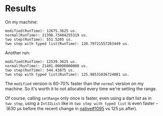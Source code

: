 # Results

On my machine:

```
modified(RunTime): 12675.3625 us.
normal(RunTime): 21398.73404255319 us.
two step(RunTime): 551.5205 us.
two step with typed list(RunTime): 128.79721557263449 us.
```

Another run:

```
modified(RunTime): 12539.3625 us.
normal(RunTime): 21401.00000000000 us.
two step(RunTime): 544.43875 us.
two step with typed list(RunTime): 125.98531036724081 us.
```

The `modified` version is 60-70% faster than the `normal` version on my machine.
So it's worth it to not allocated every time we're setting the range.

Of course, calling `setRange` only once is faster, even using a dart list as in
`two step`, using a `Int32List` like in `two step with typed list` is even
faster – (630 µs before the recent change in
[native#1095](https://github.com/dart-lang/native/pull/1095) vs 125 µs after).
